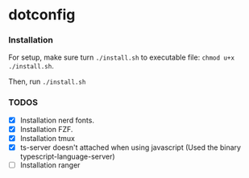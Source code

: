 # dotconfig

### Installation

For setup, make sure turn `./install.sh` to executable file: `chmod u+x ./install.sh`.

Then, run `./install.sh`

### TODOS
 - [X] Installation nerd fonts.
 - [X] Installation FZF.
 - [X] Installation tmux
 - [X] ts-server doesn't attached when using javascript (Used the binary typescript-language-server)
 - [  ] Installation ranger
